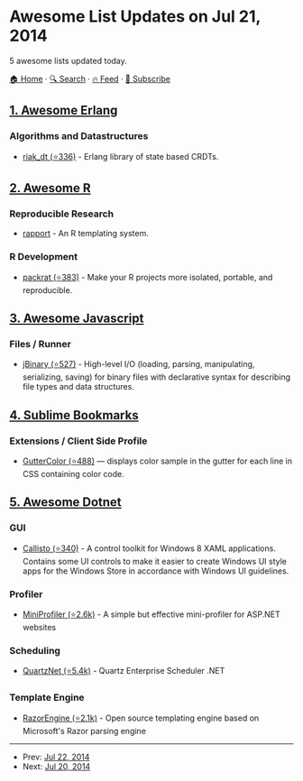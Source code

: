 # Awesome List Updates on Jul 21, 2014

5 awesome lists updated today.

[🏠 Home](/README.md) · [🔍 Search](https://www.trackawesomelist.com/search/) · [🔥 Feed](https://www.trackawesomelist.com/rss.xml) · [📮 Subscribe](https://trackawesomelist.us17.list-manage.com/subscribe?u=d2f0117aa829c83a63ec63c2f&id=36a103854c)



## [1. Awesome Erlang](/content/drobakowski/awesome-erlang/README.md)

### Algorithms and Datastructures

*   [riak\_dt (⭐336)](https://github.com/basho/riak_dt) - Erlang library of state based CRDTs.

## [2. Awesome R](/content/qinwf/awesome-R/README.md)

### Reproducible Research

*   [rapport](http://rapport-package.info/#intro) - An R templating system.

### R Development

*   [packrat (⭐383)](https://github.com/rstudio/packrat) - Make your R projects more isolated, portable, and reproducible.

## [3. Awesome Javascript](/content/sorrycc/awesome-javascript/README.md)

### Files / Runner

*   [jBinary (⭐527)](https://github.com/jDataView/jBinary) - High-level I/O (loading, parsing, manipulating, serializing, saving) for binary files with declarative syntax for describing file types and data structures.

## [4. Sublime Bookmarks](/content/dreikanter/sublime-bookmarks/README.md)

### Extensions / Client Side Profile

*   [GutterColor (⭐488)](https://github.com/ggordan/GutterColor) — displays color sample in the gutter for each line in CSS containing color code.

## [5. Awesome Dotnet](/content/quozd/awesome-dotnet/README.md)

### GUI

*   [Callisto (⭐340)](https://github.com/timheuer/callisto) - A control toolkit for Windows 8 XAML applications. Contains some UI controls to make it easier to create Windows UI style apps for the Windows Store in accordance with Windows UI guidelines.

### Profiler

*   [MiniProfiler (⭐2.6k)](https://github.com/MiniProfiler/dotnet) - A simple but effective mini-profiler for ASP.NET websites

### Scheduling

*   [QuartzNet (⭐5.4k)](https://github.com/quartznet/quartznet) - Quartz Enterprise Scheduler .NET

### Template Engine

*   [RazorEngine (⭐2.1k)](https://github.com/Antaris/RazorEngine) - Open source templating engine based on Microsoft's Razor parsing engine

---

- Prev: [Jul 22, 2014](/content/2014/07/22/README.md)
- Next: [Jul 20, 2014](/content/2014/07/20/README.md)